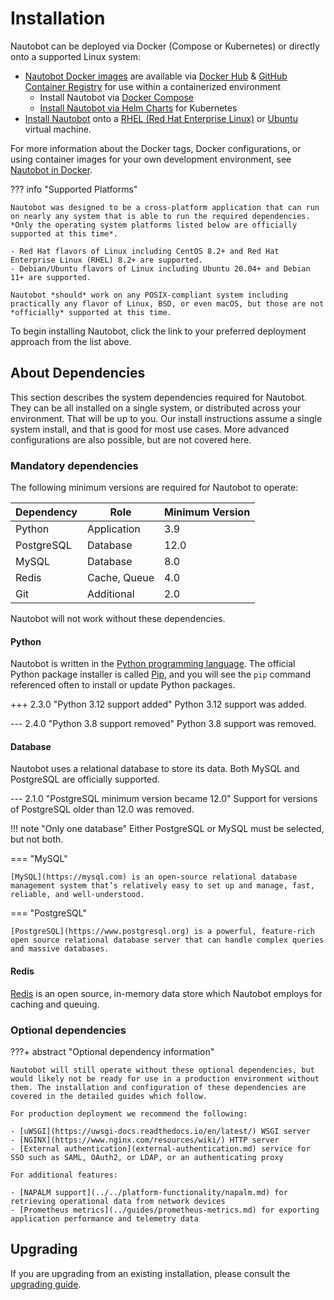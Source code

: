 # Installation

Nautobot can be deployed via Docker (Compose or Kubernetes) or directly onto a supported Linux system:

* [Nautobot Docker images](../guides/docker.md) are available via [Docker Hub](https://hub.docker.com/r/networktocode/nautobot) & [GitHub Container Registry](https://github.com/nautobot/nautobot/pkgs/container/nautobot) for use within a containerized environment
    * Install Nautobot via [Docker Compose](https://github.com/nautobot/nautobot-docker-compose)
    * [Install Nautobot via Helm Charts](https://docs.nautobot.com/projects/helm-charts/en/stable/) for Kubernetes
* [Install Nautobot](install_system.md) onto a [RHEL (Red Hat Enterprise Linux)](https://www.redhat.com/en/technologies/linux-platforms/enterprise-linux) or [Ubuntu](https://ubuntu.com/) virtual machine.

For more information about the Docker tags, Docker configurations, or using container images for your own development environment, see [Nautobot in Docker](../guides/docker.md).

??? info "Supported Platforms"

    Nautobot was designed to be a cross-platform application that can run on nearly any system that is able to run the required dependencies. *Only the operating system platforms listed below are officially supported at this time*.

    - Red Hat flavors of Linux including CentOS 8.2+ and Red Hat Enterprise Linux (RHEL) 8.2+ are supported.
    - Debian/Ubuntu flavors of Linux including Ubuntu 20.04+ and Debian 11+ are supported.

    Nautobot *should* work on any POSIX-compliant system including practically any flavor of Linux, BSD, or even macOS, but those are not *officially* supported at this time.

To begin installing Nautobot, click the link to your preferred deployment approach from the list above.

## About Dependencies

This section describes the system dependencies required for Nautobot. They can be all installed on a single system, or distributed across your environment. That will be up to you. Our install instructions assume a single system install, and that is good for most use cases. More advanced configurations are also possible, but are not covered here.

### Mandatory dependencies

The following minimum versions are required for Nautobot to operate:

| Dependency | Role         | Minimum Version |
| ---------- | ------------ | --------------- |
| Python     | Application  | 3.9             |
| PostgreSQL | Database     | 12.0            |
| MySQL      | Database     | 8.0             |
| Redis      | Cache, Queue | 4.0             |
| Git        | Additional   | 2.0             |

Nautobot will not work without these dependencies.

#### Python

Nautobot is written in the [Python programming language](https://www.python.org/). The official Python package installer is called [Pip](https://pip.pypa.io/en/stable/), and you will see the `pip` command referenced often to install or update Python packages.




+++ 2.3.0 "Python 3.12 support added"
    Python 3.12 support was added.

--- 2.4.0 "Python 3.8 support removed"
    Python 3.8 support was removed.

#### Database

Nautobot uses a relational database to store its data. Both MySQL and PostgreSQL are officially supported.


--- 2.1.0 "PostgreSQL minimum version became 12.0"
    Support for versions of PostgreSQL older than 12.0 was removed.

!!! note "Only one database"
    Either PostgreSQL or MySQL must be selected, but not both.

=== "MySQL"

    [MySQL](https://mysql.com) is an open-source relational database management system that’s relatively easy to set up and manage, fast, reliable, and well-understood.

=== "PostgreSQL"

    [PostgreSQL](https://www.postgresql.org) is a powerful, feature-rich open source relational database server that can handle complex queries and massive databases.

#### Redis

[Redis](https://redis.io/) is an open source, in-memory data store which Nautobot employs for caching and queuing.

### Optional dependencies

???+ abstract "Optional dependency information"

    Nautobot will still operate without these optional dependencies, but would likely not be ready for use in a production environment without them. The installation and configuration of these dependencies are covered in the detailed guides which follow.

    For production deployment we recommend the following:

    - [uWSGI](https://uwsgi-docs.readthedocs.io/en/latest/) WSGI server
    - [NGINX](https://www.nginx.com/resources/wiki/) HTTP server
    - [External authentication](external-authentication.md) service for SSO such as SAML, OAuth2, or LDAP, or an authenticating proxy

    For additional features:

    - [NAPALM support](../../platform-functionality/napalm.md) for retrieving operational data from network devices
    - [Prometheus metrics](../guides/prometheus-metrics.md) for exporting application performance and telemetry data

## Upgrading

If you are upgrading from an existing installation, please consult the [upgrading guide](../upgrading/upgrading.md).

